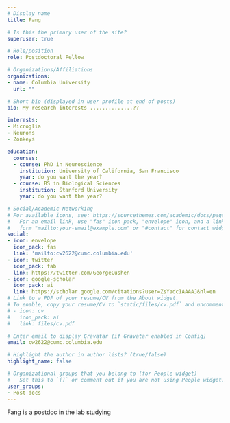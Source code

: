 ```yaml
---
# Display name
title: Fang

# Is this the primary user of the site?
superuser: true

# Role/position
role: Postdoctoral Fellow

# Organizations/Affiliations
organizations:
- name: Columbia University
  url: ""

# Short bio (displayed in user profile at end of posts)
bio: My research interests ..............??

interests:
- Microglia
- Neurons
- Zonkeys

education:
  courses:
  - course: PhD in Neuroscience
    institution: University of California, San Francisco
    year: do you want the year?
  - course: BS in Biological Sciences
    institution: Stanford University
    year: do you want the year?

# Social/Academic Networking
# For available icons, see: https://sourcethemes.com/academic/docs/page-builder/#icons
#   For an email link, use "fas" icon pack, "envelope" icon, and a link in the
#   form "mailto:your-email@example.com" or "#contact" for contact widget.
social:
- icon: envelope
  icon_pack: fas
  link: 'mailto:cw2622@cumc.columbia.edu'
- icon: twitter
  icon_pack: fab
  link: https://twitter.com/GeorgeCushen
- icon: google-scholar
  icon_pack: ai
  link: https://scholar.google.com/citations?user=ZsYadcIAAAAJ&hl=en
# Link to a PDF of your resume/CV from the About widget.
# To enable, copy your resume/CV to `static/files/cv.pdf` and uncomment the lines below.
# - icon: cv
#   icon_pack: ai
#   link: files/cv.pdf

# Enter email to display Gravatar (if Gravatar enabled in Config)
email: cw2622@cumc.columbia.edu

# Highlight the author in author lists? (true/false)
highlight_name: false

# Organizational groups that you belong to (for People widget)
#   Set this to `[]` or comment out if you are not using People widget.
user_groups:
- Post docs
---
```


Fang is a postdoc in the lab studying
